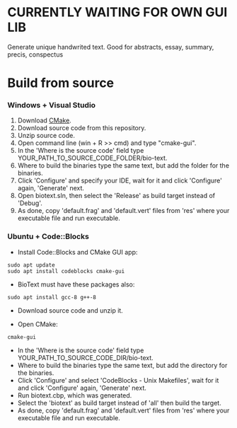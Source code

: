 # CURRENTLY WAITING FOR OWN GUI LIB
Generate unique handwrited text. Good for abstracts, essay, summary, precis, conspectus



# Build from source

### Windows + Visual Studio

1. Download <a href=https://cmake.org/download/>CMake</a>.
2. Download source code from this repository.
3. Unzip source code.
4. Open command line (win + R >> cmd) and type "cmake-gui".
5. In the 'Where is the source code' field type YOUR_PATH_TO_SOURCE_CODE_FOLDER/bio-text.
6. Where to build the binaries type the same text, but add the folder for the binaries.
7. Click 'Configure' and specify your IDE, wait for it and click 'Configure' again, 'Generate' next.
8. Open biotext.sln, then select the 'Release' as build target instead of 'Debug'.
9. As done, copy 'default.frag' and 'default.vert' files from 'res' where your executable file and run executable.

### Ubuntu + Code::Blocks

- Install Code::Blocks and CMake GUI app:
```
sudo apt update
sudo apt install codeblocks cmake-gui
```

- BioText must have these packages also:
```
sudo apt install gcc-8 g++-8
```

- Download source code and unzip it.

- Open CMake:
```
cmake-gui
```
- In the 'Where is the source code' field type YOUR_PATH_TO_SOURCE_CODE_DIR/bio-text.
- Where to build the binaries type the same text, but add the directory for the binaries.
- Click 'Configure' and select 'CodeBlocks - Unix Makefiles', wait for it and click 'Configure' again, 'Generate' next.
- Run biotext.cbp, which was generated.
- Select the 'biotext' as build target instead of 'all' then build the target.
- As done, copy 'default.frag' and 'default.vert' files from 'res' where your executable file and run executable.

